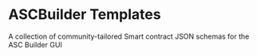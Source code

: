 # ASCBuilder Templates
A collection of community-tailored Smart contract JSON schemas for the ASC Builder GUI

